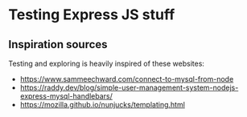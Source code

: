 # Testing Express JS stuff

## Inspiration sources
Testing and exploring is heavily inspired of these websites:
- https://www.sammeechward.com/connect-to-mysql-from-node
- https://raddy.dev/blog/simple-user-management-system-nodejs-express-mysql-handlebars/
- https://mozilla.github.io/nunjucks/templating.html

